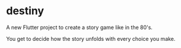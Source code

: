 # destiny

A new Flutter project to  create a story game like in the 80's.

You get to decide how the story unfolds with every choice you make.


